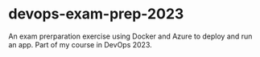 # devops-exam-prep-2023

An exam prerparation exercise using Docker and Azure to deploy and run an app. Part of my course in DevOps 2023.
